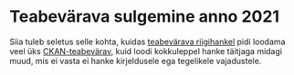 # Teabevärava sulgemine anno 2021

Siia tuleb seletus selle kohta, kuidas [teabevärava riigihankel](https://riigihanked.riik.ee/rhr-web/#/procurement/1706292) pidi loodama veel üks [CKAN-teabevärav](README.md#ckan), kuid loodi kokkuleppel hanke täitjaga midagi muud, mis ei vasta ei hanke kirjeldusele ega tegelikele vajadustele.

